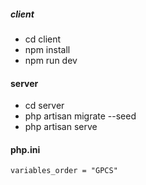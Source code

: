 ##### client

- cd client
- npm install
- npm run dev

#### server
- cd server
- php artisan migrate --seed
- php artisan serve

#### php.ini
    variables_order = "GPCS"
